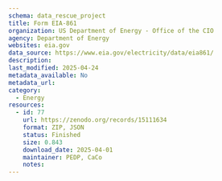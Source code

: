 ```yaml
---
schema: data_rescue_project 
title: Form EIA-861
organization: US Department of Energy - Office of the CIO
agency: Department of Energy
websites: eia.gov
data_source: https://www.eia.gov/electricity/data/eia861/
description: 
last_modified: 2025-04-24
metadata_available: No
metadata_url: 
category:
  - Energy 
resources:
  - id: 77
    url: https://zenodo.org/records/15111634
    format: ZIP, JSON
    status: Finished
    size: 0.843
    download_date: 2025-04-01
    maintainer: PEDP, CaCo
    notes: 
---
```

